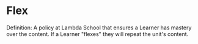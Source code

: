 # Flex

Definition: A policy at Lambda School that ensures a Learner has mastery over the content. If a Learner "flexes" they will repeat the unit's content.